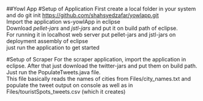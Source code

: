 ##Yowl App
#Setup of Application
First create a local folder in your system and do 
git init https://github.com/shahsyedzafar/yowlapp.git</br>
Import the application ws-yowlApp in eclipse</br>
Download *pellet-jars* and *jstl-jars* and put it on build path of eclipse.</br>
For running it in localhost web server put pellet-jars and jstl-jars on deployment assembly of eclipse</br>
just run the application to get started</br>

#Setup of Scraper
For the scraper application, import the application in eclipse. After that just download the twitter-jars and put them on build path.</br> 
Just run the PopulateTweets.java file.</br>
This file basically reads the names of cities from Files/city_names.txt and populate the tweet output on console as well as in Files/touristSpots_tweets.csv (which it creates)</br>

